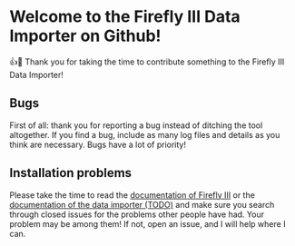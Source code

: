 # Welcome to the Firefly III Data Importer on Github!

:+1::tada: Thank you for taking the time to contribute something to the Firefly III Data Importer!

## Bugs

First of all: thank you for reporting a bug instead of ditching the tool altogether. If you find a bug, include as many log files and details as you think
are necessary. Bugs have a lot of priority!

## Installation problems

Please take the time to read the [documentation of Firefly III](https://docs.firefly-iii.org/) or the
[documentation of the data importer (TODO)](https://docs.firefly-iii.org/csv) and make sure you search through closed issues for the problems
other people have had. Your problem may be among them! If not, open an issue, and I will help where I can.
 
